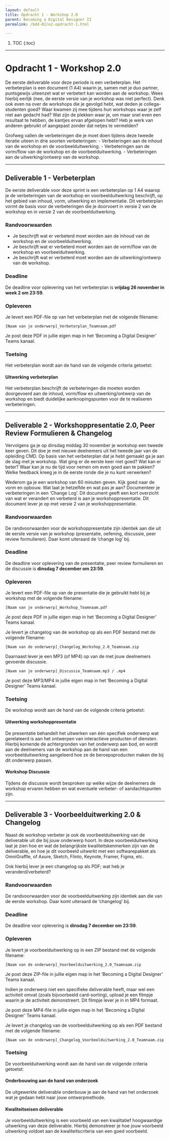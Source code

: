 ```yaml
---
layout: default
title: Opdracht 1 - Workshop 2.0
parent: Becoming a Digital Designer II
permalink: /bdd-02/o2-opdracht-1.html

---
```


1. TOC
{:toc}

---

# Opdracht 1 - Workshop 2.0

De eerste deliverable voor deze periode is een verbeterplan. Het verbeterplan is een document (1 A4) waarin je, samen met je duo partner, puntsgewijs uiteenzet wat er verbetert kan worden aan de workshop. Wees hierbij eerlijk (nee, de eerste versie van je workshop was niet perfect). Denk ook even na over de workshops die je gevolgd hebt, wat deden je collega-studenten goed? Waar kwamen zij mee tijdens hun workshops waar je zelf niet aan gedacht had? Wat zijn de plekken waar je, om maar snel even een resultaat te hebben, de kantjes ervan afgelopen hebt? Heb je werk van anderen gebruikt of aangepast zonder dat netjes te vermelden? 

Grofweg vallen de verbeteringen die je moet doen tijdens deze tweede iteratie uiteen in drie soorten verbeteringen: 
	- Verbeteringen aan de inhoud van de workshop en de voorbeelduitwerking. 
	- Verbeteringen aan de vorm/flow van de workshop en de voorbeelduitwerking.
	- Verbeteringen aan de uitwerking/ontwerp van de workshop. 

---

## Deliverable 1 - Verbeterplan 
De eerste deliverable voor deze sprint is een verbeterplan op 1 A4 waarop je de verbeteringen van de workshop en voorbeelduitwerking beschrijft, op het gebied van inhoud, vorm, uitwerking en implementatie. Dit verbeterplan vormt de basis voor de verbeteringen die je doorvoert in versie 2 van de workshop en in versie 2 van de voorbeelduitwerking. 

### Randvoorwaarden
- Je beschrijft wat er verbeterd moet worden aan de inhoud van de workshop en de voorbeelduitwerking.
- Je beschrijft wat er verbeterd moet worden aan de vorm/flow van de workshop en voorbeelduitwerking.
- Je beschrijft wat er verbeterd moet worden aan de uitwerking/ontwerp van de workshop.

### Deadline
De deadline voor oplevering van het verbeterplan is **vrijdag 26 november in week 2 om 23:59**.

### Opleveren
Je levert een PDF-file op van het verbeterplan met de volgende filename: 

`[Naam van je onderwerp]_Verbeterplan_Teamnaam.pdf`

Je post deze PDF in jullie eigen map in het ‘Becoming a Digital Designer’ Teams kanaal. 

### Toetsing
Het verbeterplan wordt aan de hand van de volgende criteria getoetst: 

#### Uitwerking verbeterplan
Het verbeterplan beschrijft de verbeteringen die moeten worden doorgevoerd aan de inhoud, vorm/flow en uitwerking/ontwerp van de workshop en biedt duidelijke aanknopingspunten voor de te realiseren verbeteringen.

---

## Deliverable 2 - Workshoppresentatie 2.0, Peer Review Formulieren & Changelog
Vervolgens ga je op dinsdag middag 30 november je workshop een tweede keer geven. Dit doe je met nieuwe deelnemers uit het tweede jaar van de opleiding CMD. Op basis van het verbeterplan dat je hebt gemaakt ga je aan de slag met je workshop. Wat ging er de eerste keer niet goed? Wat kan er beter? Waar kan je nu de tijd voor nemen om even goed aan te pakken? Welke feedback kreeg je in de eerste ronde die je nu kunt verwerken?

Wederom ga je een workshop van 60 minuten geven. Kijk goed naar de vorm en opbouw. Wat laat je hetzelfde en wat pas je aan? Documenteer je verbeteringen in een ‘Change Log’. Dit document geeft een kort overzicht van wat er verandert en verbeterd is aan je workshoppresentatie. Dit document lever je op met versie 2 van je workshoppresentatie. 

### Randvoorwaarden
De randvoorwaarden voor de workshoppresentatie zijn identiek aan die uit de eerste versie van je workshop (presentatie, oefening, discussie, peer review formulieren). Daar komt uiteraard de ‘change log’ bij.

### Deadline
De deadline voor oplevering van de presentatie, peer review formulieren en de discussie is **dinsdag 7 december om 23:59**.

### Opleveren
Je levert een PDF-file op van de presentatie die je gebruikt hebt bij je workshop met de volgende filename: 

`[Naam van je onderwerp]_Workshop_Teamnaam.pdf`

Je post deze PDF in jullie eigen map in het ‘Becoming a Digital Designer’ Teams kanaal. 

Je levert je changelog van de workshop op als een PDF bestand met de volgende filename: 

`[Naam van de onderwerp]_Changelog_Workshop_2.0_Teamnaam.zip`

Daarnaast lever je een MP3 (of MP4) op van de met jouw deelnemers gevoerde discussie. 

`[Naam van je onderwerp]_Discussie_Teamnaam.mp3 / .mp4`

Je post deze MP3/MP4 in jullie eigen map in het ‘Becoming a Digital Designer’ Teams kanaal.

### Toetsing
De workshop wordt aan de hand van de volgende criteria getoetst: 

#### Uitwerking workshoppresentatie 
De presentatie behandelt het uitwerken van één specifiek onderwerp wat gerelateerd is aan het ontwerpen van interactieve producten of diensten. Hierbij komende de achtergronden van het onderwerp aan bod, en wordt aan de deelnemers van de workshop aan de hand van een voorbeelduitwerking aangeleerd hoe ze de beroepsproducten maken die bij dit onderwerp passen. 

#### Workshop Discussie 
Tijdens de discussie wordt besproken op welke wijze de deelnemers de workshop ervaren hebben en wat eventuele verbeter- of aandachtspunten zijn. 

---

## Deliverable 3 - Voorbeelduitwerking 2.0 & Changelog 
Naast de workshop verbeter je ook de voorbeelduitwerking van de deliverable uit die bij jouw onderwerp hoort. In deze voorbeelduitwerking laat je zien hoe en wat de belangrijkste kwaliteitskenmerken zijn van de deliverable, en hoe je dit voorbeeld uitwerkt met een softwarepakket als OmniGraffle, of Axure, Sketch, Flinto, Keynote, Framer, Figma, etc.

Ook hierbij lever je een changelog op als PDF; wat heb je veranderd/verbeterd? 

### Randvoorwaarden 
De randvoorwaarden voor de voorbeelduitwerking zijn identiek aan die van de eerste workshop. Daar komt uiteraard de ‘changelog’ bij. 

### Deadline
De deadline voor oplevering is **dinsdag 7 december om 23:59**. 

### Opleveren
Je levert je voorbeelduitwerking op in een ZIP bestand met de volgende filename: 

`[Naam van de onderwerp]_Voorbeelduitwerking_2.0_Teamnaam.zip`

Je post deze ZIP-file in jullie eigen map in het ‘Becoming a Digital Designer’ Teams kanaal. 

Indien je onderwerp niet een specifieke deliverable heeft, maar wel een activiteit omvat (zoals bijvoorbeeld card-sorting), upload je een filmpje waarin je de activiteit demonstreert. Dit filmpje lever je in in MP4 formaat. 

Je post deze MP4-file in jullie eigen map in het ‘Becoming a Digital Designer’ Teams kanaal.

Je levert je changelog van de voorbeelduitwerking op als een PDF bestand met de volgende filename: 

`[Naam van de onderwerp]_Changelog_Voorbeelduitwerking_2.0_Teamnaam.zip`

### Toetsing
De voorbeelduitwerking wordt aan de hand van de volgende criteria getoetst: 

#### Onderbouwing aan de hand van onderzoek 
De uitgewerkte deliverable onderbouw je aan de hand van het onderzoek wat je gedaan hebt naar jouw ontwerpmethode. 

#### Kwaliteitseisen deliverable
Je voorbeelduitwerking is een voorbeeld van een kwalitatief hoogwaardige uitwerking van deze deliverable. Hierbij demonstreer je hoe jouw voorbeeld uitwerking voldoet aan de kwaliteitscriteria van een goed voorbeeld.